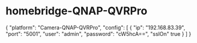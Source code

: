 # homebridge-QNAP-QVRPro

{
  "platform": "Camera-QNAP-QVRPro",
  "config": [
    {
      "ip": "192.168.83.39",
      "port": "5001",
      "user": "admin",
      "password": "cW5hcA==",
      "sslOn" true
    }
  ]
}
```
